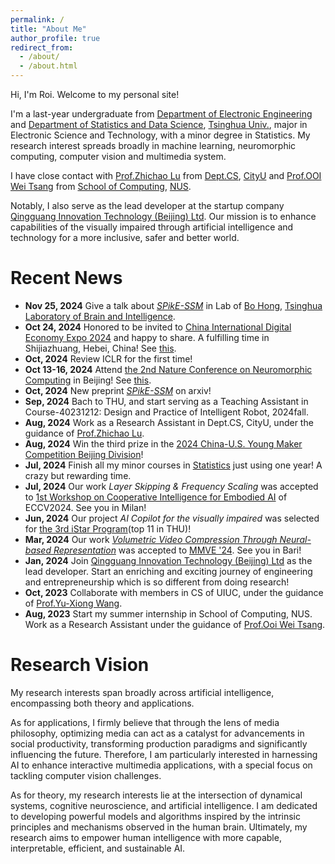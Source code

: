 ```yaml
---
permalink: /
title: "About Me"
author_profile: true
redirect_from: 
  - /about/
  - /about.html
---
```


Hi, I'm Roi. Welcome to my personal site!

I'm a last-year undergraduate from [Department of Electronic Engineering](https://www.ee.tsinghua.edu.cn/en/) and [Department of Statistics and Data Science](https://www.stat.tsinghua.edu.cn/en/), [Tsinghua Univ.](https://www.tsinghua.edu.cn/en/), major in Electronic Science and Technology, with a minor degree in Statistics. My research interest spreads broadly in machine learning, neuromorphic computing, computer vision and multimedia system. 

I have close contact with [Prof.Zhichao Lu](https://www.cs.cityu.edu.hk/~zhichalu/) from [Dept.CS](https://www.cs.cityu.edu.hk/), [CityU](https://www.cityu.edu.hk/) and [Prof.OOI Wei Tsang](https://www.comp.nus.edu.sg/cs/people/ooiwt/) from [School of Computing](https://www.comp.nus.edu.sg/), [NUS](https://nus.edu.sg/).

Notably, I also serve as the lead developer at the startup company [Qingguang Innovation Technology (Beijing) Ltd](images/QGHC_QRcode.png). Our mission is to enhance capabilities of the visually impaired through artificial intelligence and technology for a more inclusive, safer and better world.

Recent News
======
* **Nov 25, 2024** Give a talk about [*SPikE-SSM*](https://arxiv.org/abs/2410.17268) in Lab of [Bo Hong](https://brain.tsinghua.edu.cn/en/info/1010/1008.htm), [Tsinghua Laboratory of Brain and Intelligence](https://brain.tsinghua.edu.cn/en/index.htm).
* **Oct 24, 2024** Honored to be invited to [China International Digital Economy Expo 2024](https://www.cidee-zd.cn/index-en.html) and happy to share. A fulfilling time in Shijiazhuang, Hebei, China! See [this](images/Expo2024.jpg).
* **Oct, 2024** Review ICLR for the first time!
* **Oct 13-16, 2024** Attend [the 2nd Nature Conference on Neuromorphic Computing](https://conferences.nature.com/event/NeuromorphicComputing) in Beijing! See [this](images/NC2024.jpg).
* **Oct, 2024** New preprint [*SPikE-SSM*](https://arxiv.org/abs/2410.17268) on arxiv!
* **Sep, 2024** Bach to THU, and start serving as a Teaching Assistant in Course-40231212: Design and Practice of Intelligent Robot, 2024fall.
* **Aug, 2024** Work as a Research Assistant in Dept.CS, CityU, under the guidance of [Prof.Zhichao Lu](https://www.cs.cityu.edu.hk/~zhichalu/).
* **Aug, 2024** Win the third prize in the [2024 China-U.S. Young Maker Competition Beijing Division](https://builder.eddy4teachers.com/china-us)!
* **Jul, 2024** Finish all my minor courses in [Statistics](https://tsing.v-dk.com/en/programs/undergraduate-programs/) just using one year! A crazy but rewarding time.
* **Jul, 2024** Our work *Layer Skipping & Frequency Scaling* was accepted to [1st Workshop on Cooperative Intelligence for Embodied AI](https://coop-intelligence.github.io/) of ECCV2024. See you in Milan!
* **Jun, 2024** Our project *AI Copilot for the visually impaired* was selected for [the 3rd iStar Program](https://mp.weixin.qq.com/s/IeQXQZAgocu6yQmqhvnpnw)(top 11 in THU)!
* **Mar, 2024** Our work [*Volumetric Video Compression Through Neural-based Representation*](https://dl.acm.org/doi/10.1145/3652212.3652220) was accepted to [MMVE '24](https://mmve-workshop.org/2024/index.html). See you in Bari!
* **Jan, 2024** Join [Qingguang Innovation Technology (Beijing) Ltd](images/QGHC_QRcode.png) as the lead developer. Start an enriching and exciting journey of engineering and entrepreneurship which is so different from doing research!
* **Oct, 2023** Collaborate with members in CS of UIUC, under the guidance of [Prof.Yu-Xiong Wang](https://yxw.cs.illinois.edu/).
* **Aug, 2023** Start my summer internship in School of Computing, NUS. Work as a Research Assistant under the guidance of [Prof.Ooi Wei Tsang](https://www.comp.nus.edu.sg/cs/people/ooiwt/).

Research Vision
======
My research interests span broadly across artificial intelligence, encompassing both theory and applications.

As for applications, I firmly believe that through the lens of media philosophy, optimizing media can act as a catalyst for advancements in social productivity, transforming production paradigms and significantly influencing the future. Therefore, I am particularly interested in harnessing AI to enhance interactive multimedia applications, with a special focus on tackling computer vision challenges.

As for theory, my research interests lie at the intersection of dynamical systems, cognitive neuroscience, and artificial intelligence. I am dedicated to developing powerful models and algorithms inspired by the intrinsic principles and mechanisms observed in the human brain. Ultimately, my research aims to empower human intelligence with more capable, interpretable, efficient, and sustainable AI.
